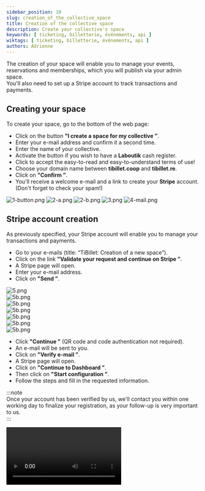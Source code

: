 ```yaml
---
sidebar_position: 10
slug: creation_of_the_collective_space
title: Creation of the collective space
description: Create your collective's space
keywords: [ ticketing, billetterie, événements, api ]
wiktags: [ ticketing, billetterie, événements, api ]
authors: Adrienne
---
```


The creation of your space will enable you to manage your events, reservations and memberships, which you will publish via your admin space.  
You'll also need to set up a Stripe account to track transactions and payments.

## Creating your space 

To create your space, go to the bottom of the web page:  

- Click on the button **"I create a space for my collective ”**.  
- Enter your e-mail address and confirm it a second time.  
- Enter the name of your collective.  
- Activate the button if you wish to have a **Laboutik** cash register.  
- Click to accept the easy-to-read and easy-to-understand terms of use!  
- Choose your domain name between **tibillet.coop** and **tibillet.re**.  
- Click on **"Confirm ”**.  
- You'll receive a welcome e-mail and a link to create your **Stripe** account. (Don't forget to check your spam!)

![1-button.png](/img/1-bouton.png)
![2-a.png](/img/2.a.png)
![2-b.png](/img/2.b.png)
![3.png](/img/3.png)
![4-mail.png](/img/4-mail.png)

## Stripe account creation

As previously specified, your Stripe account will enable you to manage your transactions and payments.

- Go to your e-mails (title: “TiBillet: Creation of a new space”).  
- Click on the link **"Validate your request and continue on Stripe ”**.  
- A Stripe page will open.  
- Enter your e-mail address.  
- Click on **"Send ”**.  

![5.png](/img/5.png)  
![5b.png](/img/5b.png)  
![5b.png](/img/5c.png)  
![5b.png](/img/5d.png)  
![5b.png](/img/5e.png)  
![5b.png](/img/5f.png)  
![5b.png](/img/5g.png)  

- Click **"Continue ”** (QR code and code authentication not required).  
- An e-mail will be sent to you.  
- Click on **"Verify e-mail ”**.  
- A Stripe page will open.  
- Click on **"Continue to Dashboard ”**.  
- Then click on **"Start configuration ”**.  
- Follow the steps and fill in the requested information.

:::note  
Once your account has been verified by us, we'll contact you within one working day to finalize your registration, as your follow-up is very important to us.  
:::

<video controls src="/img/creacollectif.mp4"></video>
